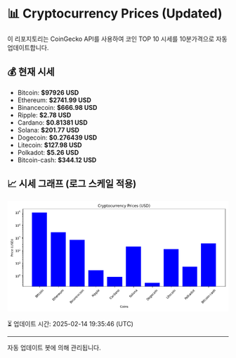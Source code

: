 
# 📊 Cryptocurrency Prices (Updated)

이 리포지토리는 CoinGecko API를 사용하여 코인 TOP 10 시세를 10분가격으로 자동 업데이트합니다.

## 💰 현재 시세
- Bitcoin: **$97926 USD**
- Ethereum: **$2741.99 USD**
- Binancecoin: **$666.98 USD**
- Ripple: **$2.78 USD**
- Cardano: **$0.81381 USD**
- Solana: **$201.77 USD**
- Dogecoin: **$0.276439 USD**
- Litecoin: **$127.98 USD**
- Polkadot: **$5.26 USD**
- Bitcoin-cash: **$344.12 USD**

## 📈 시세 그래프 (로그 스케일 적용)
![Crypto Prices](crypto_prices.png)

⏳ 업데이트 시간: 2025-02-14 19:35:46 (UTC)

---
자동 업데이트 봇에 의해 관리됩니다.
